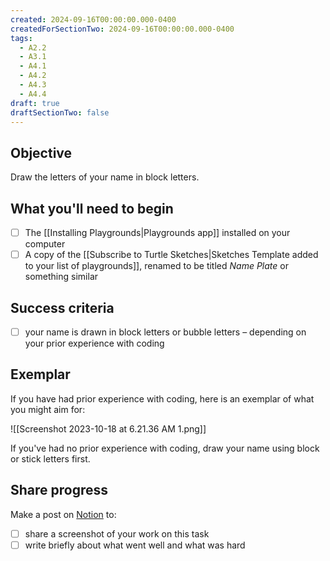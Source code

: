 ```yaml
---
created: 2024-09-16T00:00:00.000-0400
createdForSectionTwo: 2024-09-16T00:00:00.000-0400
tags: 
  - A2.2
  - A3.1
  - A4.1
  - A4.2
  - A4.3
  - A4.4
draft: true
draftSectionTwo: false
---
```

## Objective

Draw the letters of your name in block letters.
## What you'll need to begin

- [ ] The [[Installing Playgrounds|Playgrounds app]] installed on your computer
- [ ] A copy of the [[Subscribe to Turtle Sketches|Sketches Template added to your list of playgrounds]], renamed to be titled *Name Plate* or something similar

## Success criteria

- [ ] your name is drawn in block letters or bubble letters – depending on your prior experience with coding

## Exemplar

If you have had prior experience with coding, here is an exemplar of what you might aim for:

![[Screenshot 2023-10-18 at 6.21.36 AM 1.png]]

If you've had no prior experience with coding, draw your name using block or stick letters first. 

## Share progress

Make a post on [Notion](https://notion.so) to:
- [ ] share a screenshot of your work on this task
- [ ] write briefly about what went well and what was hard